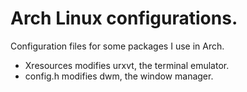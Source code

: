 # Arch Linux configurations.

Configuration files for some packages I use in Arch.

* Xresources modifies urxvt, the terminal emulator.
* config.h modifies dwm, the window manager.

